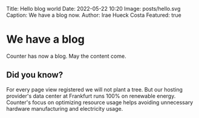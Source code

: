 Title: Hello blog world
Date: 2022-05-22 10:20
Image: posts/hello.svg
Caption: We have a blog now.
Author: Irae Hueck Costa
Featured: true

# We have a blog
Counter has now a blog. May the content come.

## Did you know?

For every page view registered we will not plant a tree. But our hosting
provider's data center at Frankfurt runs 100% on renewable energy. Counter's
focus on optimizing resource usage helps avoiding unnecessary hardware
manufacturing and electricity usage.
